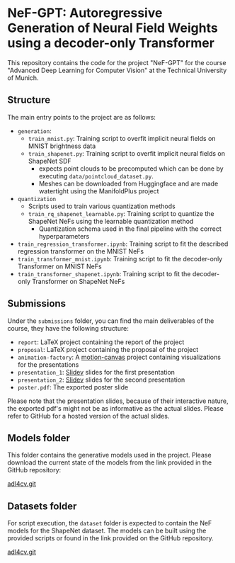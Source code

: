 # NeF-GPT: Autoregressive Generation of Neural Field Weights using a decoder-only Transformer

This repository contains the code for the project "NeF-GPT" for the course "Advanced Deep Learning for Computer Vision" at the Technical University of Munich.

## Structure
The main entry points to the project are as follows:

- `generation`:
  - `train_mnist.py`: Training script to overfit implicit neural fields on MNIST brightness data
  - `train_shapenet.py`: Training script to overfit implicit neural fields on ShapeNet SDF 
    - expects point clouds to be precomputed which can be done by executing `data/pointcloud_dataset.py`. 
    - Meshes can be downloaded from Huggingface and are made watertight using the ManifoldPlus project
- `quantization`
  - Scripts used to train various quantization methods
  - `train_rq_shapenet_learnable.py`: Training script to quantize the ShapeNet NeFs using the learnable quantization method
    - Quantization schema used in the final pipeline with the correct hyperparameters
- `train_regression_transformer.ipynb`: Training script to fit the described regression transformer on the MNIST NeFs
- `train_transformer_mnist.ipynb`: Training script to fit the decoder-only Transformer on MNIST NeFs
- `train_transformer_shapenet.ipynb`: Training script to fit the decoder-only Transformer on ShapeNet NeFs

## Submissions

Under the `submissions` folder, you can find the main deliverables of the course, they have the following structure:
- `report`: LaTeX project containing the report of the project
- `proposal`: LaTeX project containing the proposal of the project
- `animation-factory`: A [motion-canvas](https://motioncanvas.io/) project containing visualizations for the presentations
- `presentation_1`: [Slidev](https://sli.dev/) slides for the first presentation
- `presentation_2`: [Slidev](https://sli.dev/) slides for the second presentation
- `poster.pdf`: The exported poster slide

Please note that the presentation slides, because of their interactive nature, the exported pdf's might not be as informative as the actual slides. Please refer to GitHub for a hosted version of the actual slides.

## Models folder

This folder contains the generative models used in the project. Please download the current state of the models from the link provided in the GitHub repository:

[adl4cv.git](https://github.com/nef-gpt/adl4cv.git)

## Datasets folder

For script execution, the `dataset` folder is expected to contain the NeF models for the ShapeNet dataset. The models can be built using the provided scripts or found in the link provided on the GitHub repository.

[adl4cv.git](https://github.com/nef-gpt/adl4cv.git)